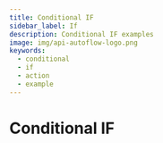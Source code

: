 ```yaml
---
title: Conditional IF
sidebar_label: If
description: Conditional IF examples
image: img/api-autoflow-logo.png
keywords:
  - conditional
  - if
  - action
  - example
---
```


# Conditional IF